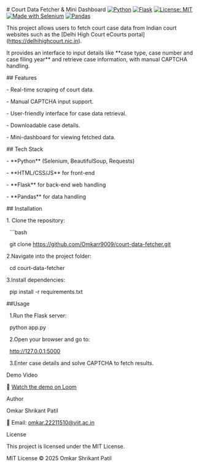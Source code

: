\# Court Data Fetcher \& Mini Dashboard
[![Python](https://img.shields.io/badge/Python-3.x-blue.svg)](https://www.python.org/)
[![Flask](https://img.shields.io/badge/Flask-Web_Framework-lightgrey.svg)](https://flask.palletsprojects.com/)
[![License: MIT](https://img.shields.io/badge/License-MIT-yellow.svg)](LICENSE)
[![Made with Selenium](https://img.shields.io/badge/Made%20with-Selenium-brightgreen.svg)](https://www.selenium.dev/)
[![Pandas](https://img.shields.io/badge/Pandas-Data%20Analysis-orange.svg)](https://pandas.pydata.org/)

This project allows users to fetch court case data from Indian court websites such as the \[Delhi High Court eCourts portal](https://delhihighcourt.nic.in).  

It provides an interface to input details like \*\*case type, case number and case filing year\*\* and retrieve case information, with manual CAPTCHA handling.



\## Features

\- Real-time scraping of court data.

\- Manual CAPTCHA input support.

\- User-friendly interface for case data retrieval.

\- Downloadable case details.

\- Mini-dashboard for viewing fetched data.



\## Tech Stack

\- \*\*Python\*\* (Selenium, BeautifulSoup, Requests)

\- \*\*HTML/CSS/JS\*\* for front-end

\- \*\*Flask\*\* for back-end web handling

\- \*\*Pandas\*\* for data handling



\## Installation

1\. Clone the repository:

&nbsp;  ```bash

&nbsp;  git clone https://github.com/Omkarr9009/court-data-fetcher.git



2.Navigate into the project folder:

&nbsp;  cd court-data-fetcher

3.Install dependencies:

&nbsp;  pip install -r requirements.txt



\##Usage

&nbsp; 1.Run the Flask server:

&nbsp;  python app.py



&nbsp; 2.Open your browser and go to:

&nbsp;  http://127.0.0.1:5000



&nbsp; 3.Enter case details and solve CAPTCHA to fetch results.



Demo Video

🎥 [Watch the demo on Loom](https://www.loom.com/share/76e70e0e558f4d1cac6991b4b60e58dd?sid=9b5ebf11-a134-4f63-94d8-8dd288ff4197)



Author

Omkar Shrikant Patil

📧 Email: omkar.22211510@viit.ac.in



License

This project is licensed under the MIT License.



MIT License © 2025 Omkar Shrikant Patil



















